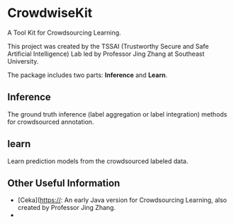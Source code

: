 # CrowdwiseKit
A Tool Kit for Crowdsourcing Learning.

This project was created by the TSSAI (Trustworthy Secure and Safe Artificial Intelligence) Lab led by Professor Jing Zhang at Southeast University.

The package includes two parts: **Inference** and **Learn**.

## Inference
The ground truth inference (label aggregation or label integration) methods for crowdsourced annotation.


## learn
Learn prediction models from the crowdsourced labeled data.

## Other Useful Information
- [Ceka]([https://](https://ceka.sourceforge.net/): An early Java version for Crowdsourcing Learning, also created by Professor Jing Zhang.
- 
